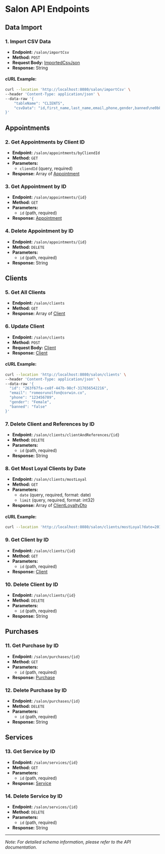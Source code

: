 # Salon API Endpoints

## Data Import

### 1. Import CSV Data

- **Endpoint:** `/salon/importCsv`
- **Method:** `POST`
- **Request Body:** [ImportedCsvJson](#/components/schemas/ImportedCsvJson)
- **Response:** String

#### cURL Example:

```bash
curl --location 'http://localhost:8080/salon/importCsv' \
--header 'Content-Type: application/json' \
--data-raw '{
    "tableName": "CLIENTS",
    "csvData": "id,first_name,last_name,email,phone,gender,banned\ne0b8ebfc-6e57-4661-9546-328c644a3764,Dori,Dietrich,patrica@keeling.net,(272) 301-6356,Male,false\n104fdf33-c8a2-4f1c-b371-3e9c2facdfa0,Gordon,Hammes,glen@cummerata.co,403-844-1643,Male,false"
}'
```

## Appointments

### 2. Get Appointments by Client ID

- **Endpoint:** `/salon/appointments/byCliendId`
- **Method:** `GET`
- **Parameters:**
    - `cliendId` (query, required)
- **Response:** Array of [Appointment](#/components/schemas/Appointment)

### 3. Get Appointment by ID

- **Endpoint:** `/salon/appointments/{id}`
- **Method:** `GET`
- **Parameters:**
    - `id` (path, required)
- **Response:** [Appointment](#/components/schemas/Appointment)

### 4. Delete Appointment by ID

- **Endpoint:** `/salon/appointments/{id}`
- **Method:** `DELETE`
- **Parameters:**
    - `id` (path, required)
- **Response:** String

## Clients

### 5. Get All Clients

- **Endpoint:** `/salon/clients`
- **Method:** `GET`
- **Response:** Array of [Client](#/components/schemas/Client)

### 6. Update Client

- **Endpoint:** `/salon/clients`
- **Method:** `POST`
- **Request Body:** [Client](#/components/schemas/Client)
- **Response:** [Client](#/components/schemas/Client)

#### cURL Example:

```bash
curl --location 'http://localhost:8080/salon/clients' \
--header 'Content-Type: application/json' \
--data-raw '{
  "id": "263f67fa-ce8f-447b-98cf-317656542216",
  "email": "romeorunolfon@corwin.co",
  "phone": "123456789",
  "gender": "Female",
  "banned": "false"
}'
```

### 7. Delete Client and References by ID

- **Endpoint:** `/salon/clients/clientAndReferences/{id}`
- **Method:** `DELETE`
- **Parameters:**
    - `id` (path, required)
- **Response:** String

### 8. Get Most Loyal Clients by Date

- **Endpoint:** `/salon/clients/mostLoyal`
- **Method:** `GET`
- **Parameters:**
    - `date` (query, required, format: date)
    - `limit` (query, required, format: int32)
- **Response:** Array of [ClientLoyaltyDto](#/components/schemas/ClientLoyaltyDto)

#### cURL Example:

```bash 
curl --location 'http://localhost:8080/salon/clients/mostLoyal?date=2016-02-07&limit=50'
```

### 9. Get Client by ID

- **Endpoint:** `/salon/clients/{id}`
- **Method:** `GET`
- **Parameters:**
    - `id` (path, required)
- **Response:** [Client](#/components/schemas/Client)

### 10. Delete Client by ID

- **Endpoint:** `/salon/clients/{id}`
- **Method:** `DELETE`
- **Parameters:**
    - `id` (path, required)
- **Response:** String

## Purchases

### 11. Get Purchase by ID

- **Endpoint:** `/salon/purchases/{id}`
- **Method:** `GET`
- **Parameters:**
    - `id` (path, required)
- **Response:** [Purchase](#/components/schemas/Purchase)

### 12. Delete Purchase by ID

- **Endpoint:** `/salon/purchases/{id}`
- **Method:** `DELETE`
- **Parameters:**
    - `id` (path, required)
- **Response:** String

## Services

### 13. Get Service by ID

- **Endpoint:** `/salon/services/{id}`
- **Method:** `GET`
- **Parameters:**
    - `id` (path, required)
- **Response:** [Service](#/components/schemas/Service)

### 14. Delete Service by ID

- **Endpoint:** `/salon/services/{id}`
- **Method:** `DELETE`
- **Parameters:**
    - `id` (path, required)
- **Response:** String

---

*Note: For detailed schema information, please refer to the API documentation.*

